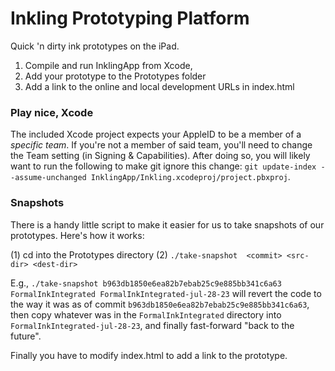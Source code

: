 # Inkling Prototyping Platform

Quick 'n dirty ink prototypes on the iPad.
1. Compile and run InklingApp from Xcode,
2. Add your prototype to the Prototypes folder
3. Add a link to the online and local development URLs in index.html

### Play nice, Xcode
The included Xcode project expects your AppleID to be a member of a _specific team_. If you're not a member of said team, you'll need to change the Team setting (in Signing & Capabilities). After doing so, you will likely want to run the following to make git ignore this change: `git update-index --assume-unchanged InklingApp/Inkling.xcodeproj/project.pbxproj`.


### Snapshots
There is a handy little script to make it easier for us to take snapshots of our prototypes. Here's how it works:

(1) cd into the Prototypes directory
(2) `./take-snapshot  <commit> <src-dir> <dest-dir>`

E.g., `./take-snapshot b963db1850e6ea82b7ebab25c9e885bb341c6a63 FormalInkIntegrated FormalInkIntegrated-jul-28-23` will revert the code to the way it was as of commit `b963db1850e6ea82b7ebab25c9e885bb341c6a63`, then copy whatever was in the `FormalInkIntegrated` directory into `FormalInkIntegrated-jul-28-23`, and finally fast-forward "back to the future".

Finally you have to modify index.html to add a link to the prototype.